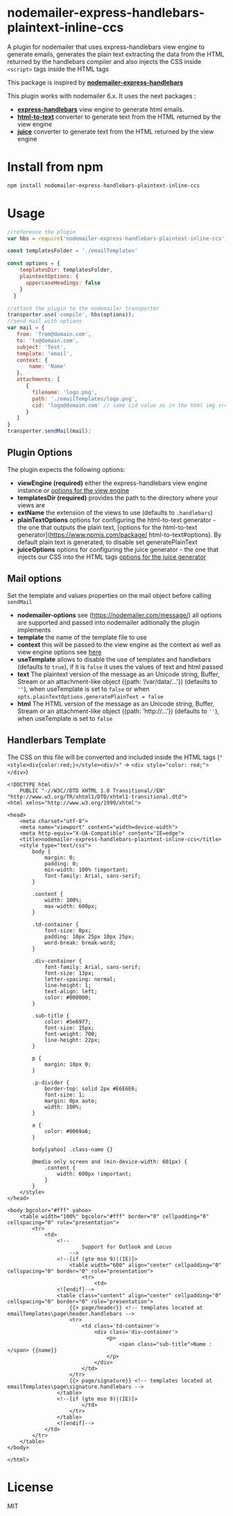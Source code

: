 # nodemailer-express-handlebars-plaintext-inline-ccs
A plugin for nodemailer that uses express-handlebars view engine to generate emails, generates the plain text extracting the data from the HTML returned by the handlebars compiler and also injects the CSS inside `<script>` tags inside the HTML tags

This package is inspired by __[nodemailer-express-handlebars](https://github.com/yads/nodemailer-express-handlebars)__

This plugin works with nodemailer 6.x. It uses the next packages :
* __[express-handlebars](https://github.com/ericf/express-handlebars)__ view engine to generate html emails.
* __[html-to-text](https://www.npmjs.com/package/html-to-text)__ converter to generate text from the HTML returned by the view engine 
* __[juice](https://www.npmjs.com/package/html-to-text)__ converter to generate text from the HTML returned by the view engine 

# Install from npm
```bash
npm install nodemailer-express-handlebars-plaintext-inline-ccs
```
# Usage
```javascript
//reference the plugin
var hbs = require('nodemailer-express-handlebars-plaintext-inline-ccs');

const templatesFolder = './emailTemplates'

const options = {
    templatesDir: templatesFolder,
    plaintextOptions: {
      uppercaseHeadings: false
    }
  }

//attach the plugin to the nodemailer transporter
transporter.use('compile', hbs(options));
//send mail with options
var mail = {
   from: 'from@domain.com',
   to: 'to@domain.com',
   subject: 'Test',
   template: 'email',
   context: {
       name: 'Name'
   },
   attachments: [
      {
        filename: 'logo.png',
        path: './emailTemplates/logo.png',
        cid: 'logo@domain.com' // same cid value as in the html img src
      }
   ]
}
transporter.sendMail(mail);
```
## Plugin Options
The plugin expects the following options:
* __viewEngine (required)__ either the express-handlebars view engine instance or [options for the view engine](https://github.com/ericf/express-handlebars#configuration-and-defaults)
* __templatesDir (required)__ provides the path to the directory where your views are
* __extName__ the extension of the views to use (defaults to `.handlebars`)
* __plainTextOptions__ options for configuring the html-to-text generator - the one that outputs the plain text, [options for the html-to-text generator](https://www.npmjs.com/package/ html-to-text#options). By default plain text is generated, to disable set generatePlainText 
* __juiceOptions__ options for configuring the juice generator - the one that injects our CSS into the HTML tags [options for the juice generator](https://github.com/Automattic/juice#options)

## Mail options
Set the template and values properties on the mail object before calling `sendMail`
* __nodemailer-options__ see (https://nodemailer.com/message/) all options are supported and passed into nodemailer
aditionally the plugin implements
* __template__ the name of the template file to use
* __context__ this will be passed to the view engine as the context as well as view engine options see [here](https://github.com/ericf/express-handlebars#renderviewviewpath-optionscallback-callback)
* __useTemplate__ allows to disable the use of templates and handlebars (defaults to `true`), if it is `false` it uses the values of text and html passed
* __text__ The plaintext version of the message as an Unicode string, Buffer, Stream or an attachment-like object ({path: ‘/var/data/…'}) (defaults to `''`), when useTemplate is set to `false` or when `opts.plainTextOptions.generatePlainText = false`
* __html__ The HTML version of the message as an Unicode string, Buffer, Stream or an attachment-like object ({path: ‘http://…'}) (defaults to `''`), when useTemplate is set to `false`

## Handlerbars Template

The CSS on this file will be converted and included inside the HTML tags (`"<style>div{color:red;}</style><div/>"` -> `<div style="color: red;"></div>`)

```
<!DOCTYPE html
    PUBLIC "-//W3C//DTD XHTML 1.0 Transitional//EN" "http://www.w3.org/TR/xhtml1/DTD/xhtml1-transitional.dtd">
<html xmlns="http://www.w3.org/1999/xhtml">

<head>
    <meta charset="utf-8">
    <meta name="viewport" content="width=device-width">
    <meta http-equiv="X-UA-Compatible" content="IE=edge">
    <title>nodemailer-express-handlebars-plaintext-inline-ccs</title>
    <style type="text/css">
        body {
            margin: 0;
            padding: 0;
            min-width: 100% !important;
            font-family: Arial, sans-serif;
        }

        .content {
            width: 100%;
            max-width: 600px;
        }

        .td-container {
            font-size: 0px;
            padding: 10px 25px 10px 25px;
            word-break: break-word;
        }

        .div-container {
            font-family: Arial, sans-serif;
            font-size: 13px;
            letter-spacing: normal;
            line-height: 1;
            text-align: left;
            color: #000000;
        }

        .sub-title {
            color: #5e6977;
            font-size: 15px;
            font-weight: 700;
            line-height: 22px;
        }

        p {
            margin: 10px 0;
        }

        .p-divider {
            border-top: solid 2px #E6E6E6;
            font-size: 1;
            margin: 0px auto;
            width: 100%;
        }

        a {
            color: #0069a6;
        }

        body[yahoo] .class-name {}

        @media only screen and (min-device-width: 601px) {
            .content {
                width: 600px !important;
            }
        }
    </style>
</head>

<body bgcolor="#fff" yahoo>
    <table width="100%" bgcolor="#fff" border="0" cellpadding="0" cellspacing="0" role="presentation">
        <tr>
            <td>
                <!--
                        Support for Outlook and Locus
                    -->
                <!--[if (gte mso 9)|(IE)]>
                    <table width="600" align="center" cellpadding="0" cellspacing="0" border="0" role="presentation">
                        <tr>
                            <td>
                <![endif]-->
                <table class="content" align="center" cellpadding="0" cellspacing="0" border="0" role="presentation">
                    {{> page/header}} <!-- templates located at emailTemplates\page\header.handlebars -->
                    <tr>
                        <td class='td-container'>
                            <div class='div-container'>
                                <p>
                                    <span class="sub-title">Name :</span> {{name}}
                                </p>
                            </div>
                        </td>
                    </tr>
                    {{> page/signature}} <!-- templates located at emailTemplates\page\signature.handlebars -->
                </table>
                <!--[if (gte mso 9)|(IE)]>
                        </td>
                    </tr>
                </table>
                <![endif]-->
            </td>
        </tr>
    </table>
</body>

</html>
```

# License
MIT